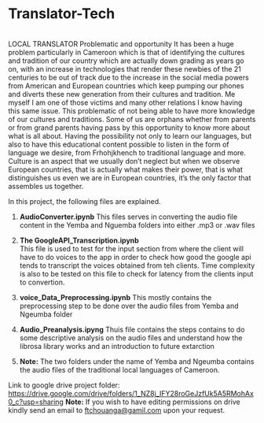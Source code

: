 # **Translator-Tech**
<br>
LOCAL TRANSLATOR   Problematic and opportunity  It has been a huge problem particularly in Cameroon which is that of identifying the cultures and tradition of our country which are actually down grading as years go on, with an increase in technologies that render these newbies of the 21 centuries to be out of track due to the increase in the social media powers from American and European countries which keep pumping our phones and diverts these new generation from their cultures and tradition. Me myself I am one of those victims and many other relations I know having this same issue. This problematic of not being able to have more knowledge of our cultures and traditions. Some of us are orphans whether from parents or from grand parents having pass by this opportunity to know more about what is all about. Having the possibility not only to learn our languages, but also to have this educational content possible to listen in the form of language we desire, from Frhohjkhench to traditional language and more. Culture is an aspect that we usually don’t neglect but when we observe European countries, that is actually what makes their power, that is what distinguishes us even we are in European countries, it’s the only factor that assembles us together.

In this project, the following files are explained.

1. **AudioConverter.ipynb** 
    This files serves in converting the audio file content in the Yemba and Nguemba folders into either .mp3 or .wav files
    
2. **The GoogleAPI_Transcription.ipynb**  
     This file is used to test for the input section from where the client will have to do voices to the app in order
     to check how good the google api tends to transcript the voices obtained from teh clients. 
     Time complexity is also to be tested on this file to check for latency from the clients input to convertion.

3. **voice_Data_Preprocessing.ipynb**
     This mostly contains the preprocessing step to be done over the audio files from Yemba and Ngeumba folder

4. **Audio_Preanalysis.ipyng**
     Thuis file contains the steps contains to do some descriptive analysis on the audio files and understand how
     the librosa library works and an introduction to future extarction

5. **Note:** The two folders under the name of Yemba and Ngeumba contains the audio files of the traditional local languages 
      of Cameroon.

Link to google drive project folder: https://drive.google.com/drive/folders/1_NZ8j_IFY28roGeJzfUk5A5RMohAx0_c?usp=sharing
**Note:** If you wish to have editing permissions on drive kindly send an email to ftchouanga@gamil.com upon your request.
